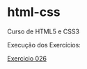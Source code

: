 # html-css
 Curso de HTML5 e CSS3

 Execução dos Exercícios:

<a href="https://alessandroespinola.github.io/html-css/exercicios/ex026/mq002/"> Exercicio 026 </a>